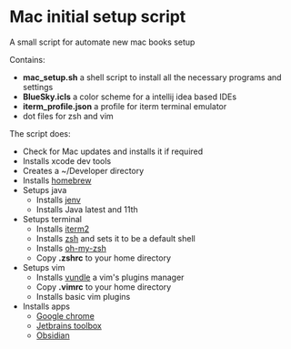 # Mac initial setup script

A small script for automate new mac books setup

Contains:
 - **mac_setup.sh** a shell script to install all the necessary programs and settings
 - **BlueSky.icls** a color scheme for a intellij idea based IDEs
 - **iterm_profile.json** a profile for iterm terminal emulator
 - dot files for zsh and vim

 The script does:
 - Check for Mac updates and installs it if required
 - Installs xcode dev tools
 - Creates a ~/Developer directory
 - Installs [homebrew](https://brew.sh/)
 - Setups java 
    - Installs [jenv](https://www.jenv.be/)
    - Installs Java latest and 11th
 - Setups terminal
    - Installs [iterm2](https://iterm2.com/)
    - Installs [zsh](https://www.zsh.org/) and sets it to be a default shell
    - Installs [oh-my-zsh](https://ohmyz.sh/)
    - Copy **.zshrc** to your home directory
 - Setups vim
    - Installs [vundle](https://github.com/VundleVim/Vundle.vim) a vim's plugins manager
    - Copy **.vimrc** to your home directory
    - Installs basic vim plugins
 - Installs apps
    - [Google chrome](https://www.google.com/chrome/)
    - [Jetbrains toolbox](https://www.jetbrains.com/toolbox-app/)
    - [Obsidian](https://obsidian.md/)


